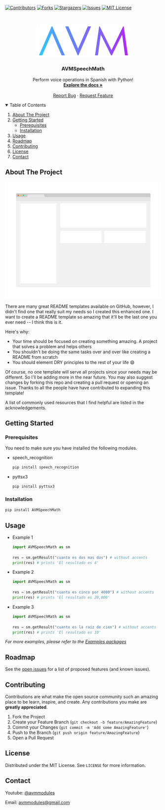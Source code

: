[![Contributors][contributors-shield]][contributors-url]
[![Forks][forks-shield]][forks-url]
[![Stargazers][stars-shield]][stars-url]
[![Issues][issues-shield]][issues-url]
[![MIT License][license-shield]][license-url]

<!-- PROJECT LOGO -->
<br />
<p align="center">
  <a href="https://github.com/avmmodules/AVMSpeechMath">
    <img src="img/logo.png" alt="Logo" width="300">
  </a>

  <h3 align="center">AVMSpeechMath</h3>

  <p align="center">
    Perform voice operations in Spanish with Python!
    <br />
    <a href="https://github.com/avmmodules/AVMSpeechMath"><strong>Explore the docs »</strong></a>
    <br />
    <br />
    <a href="https://github.com/avmmodules/AVMSpeechMath/issues">Report Bug</a>
    ·
    <a href="https://github.com/avmmodules/AVMSpeechMath/issues">Request Feature</a>
  </p>
</p>

<!-- TABLE OF CONTENTS -->
<details open="open">
  <summary>Table of Contents</summary>
  <ol>
    <li>
      <a href="#about-the-project">About The Project</a>
    </li>
    <li>
      <a href="#getting-started">Getting Started</a>
      <ul>
        <li><a href="#prerequisites">Prerequisites</a></li>
        <li><a href="#installation">Installation</a></li>
      </ul>
    </li>
    <li><a href="#usage">Usage</a></li>
    <li><a href="#roadmap">Roadmap</a></li>
    <li><a href="#contributing">Contributing</a></li>
    <li><a href="#license">License</a></li>
    <li><a href="#contact">Contact</a></li>
  </ol>
</details>

<!-- ABOUT THE PROJECT -->
## About The Project

[![miniatura][miniatura]](https://pypi.org/project/AVMSpeechMath/)

There are many great README templates available on GitHub, however, I didn't find one that really suit my needs so I created this enhanced one. I want to create a README template so amazing that it'll be the last one you ever need -- I think this is it.

Here's why:
* Your time should be focused on creating something amazing. A project that solves a problem and helps others
* You shouldn't be doing the same tasks over and over like creating a README from scratch
* You should element DRY principles to the rest of your life :smile:

Of course, no one template will serve all projects since your needs may be different. So I'll be adding more in the near future. You may also suggest changes by forking this repo and creating a pull request or opening an issue. Thanks to all the people have have contributed to expanding this template!

A list of commonly used resources that I find helpful are listed in the acknowledgements.

<!-- GETTING STARTED -->
## Getting Started

### Prerequisites

You need to make sure you have installed the following modules.
* speech_recognition
  ```python
  pip install speech_recognition
  ```

* pyttsx3
  ```python
  pip install pyttsx3
  ```

### Installation

```python
pip install AVMSpeechMath
```

<!-- USAGE EXAMPLES -->
## Usage

* Example 1
    ```python
    import AVMSpeechMath as sm

    res = sm.getResult("cuanto es dos mas dos") # without accents
    print(res) # prints 'El resultado es 4'
    ```

* Example 2
    ```python
    import AVMSpeechMath as sm

    res = sm.getResult("cuanto es cinco por 4000") # without accents
    print(res) # prints 'El resultado es 20,000'
    ```

* Example 3
    ```python
    import AVMSpeechMath as sm

    res = sm.getResult("cuanto es la raiz de cien") # without accents
    print(res) # prints 'El resultado es 10'
    ```

_For more examples, please refer to the [Examples packages](https://github.com/avmmodules/AVMSpeechMath/tree/main/examples)_

<!-- ROADMAP -->
## Roadmap

See the [open issues](https://github.com/avmmodules/AVMSpeechMath/issues) for a list of proposed features (and known issues).

<!-- CONTRIBUTING -->
## Contributing

Contributions are what make the open source community such an amazing place to be learn, inspire, and create. Any contributions you make are **greatly appreciated**.

1. Fork the Project
2. Create your Feature Branch (`git checkout -b feature/AmazingFeature`)
3. Commit your Changes (`git commit -m 'Add some AmazingFeature'`)
4. Push to the Branch (`git push origin feature/AmazingFeature`)
5. Open a Pull Request

<!-- LICENSE -->
## License

Distributed under the MIT License. See `LICENSE` for more information.

<!-- CONTACT -->
## Contact

Youtube: [@avmmodules](https://youtube.com/avmmodules)

Email: avmmodules@gmail.com

<!-- MARKDOWN LINKS & IMAGES -->
<!-- https://www.markdownguide.org/basic-syntax/#reference-style-links -->
[contributors-shield]: https://img.shields.io/github/contributors/avmmodules/AVMSpeechMath.svg?style=for-the-badge
[contributors-url]: https://github.com/avmmodules/AVMSpeechMath/graphs/contributors
[forks-shield]: https://img.shields.io/github/forks/avmmodules/AVMSpeechMath.svg?style=for-the-badge
[forks-url]: https://github.com/avmmodules/AVMSpeechMath/network/members
[stars-shield]: https://img.shields.io/github/stars/avmmodules/AVMSpeechMath.svg?style=for-the-badge
[stars-url]: https://github.com/avmmodules/AVMSpeechMath/stargazers
[issues-shield]: https://img.shields.io/github/issues/avmmodules/AVMSpeechMath.svg?style=for-the-badge
[issues-url]: https://github.com/avmmodules/AVMSpeechMath/issues
[license-shield]: https://img.shields.io/github/license/avmmodules/AVMSpeechMath.svg?style=for-the-badge
[license-url]: https://github.com/avmmodules/AVMSpeechMath/blob/main/LICENSE
[miniatura]: img/screenshot.png
